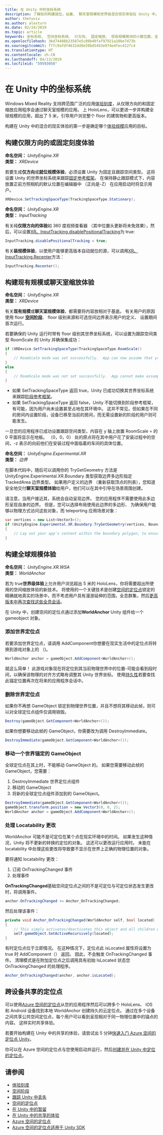 ```yaml
---
title: 在 Unity 中的坐标系统
description: 了解如何构建就位，站着、 聊天室规模和世界级混合现实体验在 Unity 中。
author: thetuvix
ms.author: alexturn
ms.date: 02/24/2019
ms.topic: article
keywords: 坐标系统、 空间坐标系统、 只方向、 固定缩放、 现有规模房间的小数位数，全球规模，360 度就位，现有、 聊天室、 世界、 规模、 位置、 方向、 Unity、 定位、 空间定位点、 全球定位点，世界上锁定，世界上锁定，锁定正文，正文锁定，跟踪丢失、 locatability、 边界，自动
ms.openlocfilehash: 36d74488b23587e5c89b40faf97921a10be7473b
ms.sourcegitcommit: f7fc9afdf4632dd9e59bd5493e974e4fec412fc4
ms.translationtype: HT
ms.contentlocale: zh-CN
ms.lasthandoff: 04/13/2019
ms.locfileid: "59593058"
---
```

# <a name="coordinate-systems-in-unity"></a>在 Unity 中的坐标系统

Windows Mixed Reality 支持跨范围广泛的应用[体验刻度](coordinate-systems.md)，从仅限方向的和固定缩放应用程序会通过聊天室规模的应用。 上 HoloLens，可以更进一步并构建全球规模的应用，超出了 5 米，引导用户浏览整个 floor 的建筑物和更高版本。

构建在 Unity 中的混合的现实体验的第一步是确定哪个[体验规模](coordinate-systems.md)应用的目标。

## <a name="building-an-orientation-only-or-seated-scale-experience"></a>构建仅限方向的或固定刻度体验

**命名空间：**  *UnityEngine.XR*<br>
**类型：**  *XRDevice*

若要生成**仅方向**或**就位规模体验**，必须设置 Unity 为固定且跟踪空间类型。 这将设置 Unity 的世界坐标系统来跟踪[固定参考框架](coordinate-systems.md#spatial-coordinate-systems)。 在保持静止跟踪模式下，内容放置正前方照相机的默认位置在编辑器中 （正向是-Z） 在应用启动时将显示用户。

```cs
XRDevice.SetTrackingSpaceType(TrackingSpaceType.Stationary);
```

**命名空间：**  *UnityEngine.XR*<br>
**类型：**  *InputTracking*

有关纯**仅限方向的体验**如 360 度视频查看器 （其中位置头更新将未免效果），然后，可以设置[XR。InputTracking.disablePositionalTracking](https://docs.unity3d.com/ScriptReference/XR.InputTracking-disablePositionalTracking.html)为 true:

```cs
InputTracking.disablePositionalTracking = true;
```

有关**装规模体验**，以使用户能够更高版本自动就位的源，可以调用[XR。InputTracking.Recenter](https://docs.unity3d.com/ScriptReference/XR.InputTracking.Recenter.html)方法：

```cs
InputTracking.Recenter();
```

## <a name="building-a-standing-scale-or-room-scale-experience"></a>构建现有规模或聊天室缩放体验

**命名空间：**  *UnityEngine.XR*<br>
**类型：**  *XRDevice*

有关**现有规模**或**聊天室规模体验**，都需要将内容放相对于基底。 有关用户的原因使用 floor **[空间阶段](coordinate-systems.md#spatial-coordinate-systems)**、 floor 级别来源和可选空间边界表示用户的定义、 设置期间首次运行。

若要确保的 Unity 运行时带有 floor 级别其世界坐标系统，可以设置为跟踪空间类型 RoomScale 的 Unity 并确保集成功：

```cs
if (XRDevice.SetTrackingSpaceType(TrackingSpaceType.RoomScale))
{
    // RoomScale mode was set successfully.  App can now assume that y=0 in Unity world coordinate represents the floor.
}
else
{
    // RoomScale mode was not set successfully.  App cannot make assumptions about where the floor plane is.
}
```
* 如果 SetTrackingSpaceType 返回 true，Unity 已成功切换其世界坐标系统来跟踪[阶段参考框架](coordinate-systems.md#spatial-coordinate-systems)。
* 如果 SetTrackingSpaceType 返回 false，Unity 不能切换到阶段参考框架，有可能，因为用户尚未设置甚至占地在其环境中。 这并不常见，但如果在不同的房间内设置阶段，设备已移至当前的房间，而无需设置新的阶段的用户则可能发生。

一旦您的应用程序已成功设置跟踪空间类型，内容在 y 轴上放置 RoomScale = 的 0 平面将显示在地板。 （0，0，0） 处的原点将在其中用户花了安装过程中的空间，-z 表示的向前他们在安装过程中面临着的车间的具体位置。

**命名空间：** *UnityEngine.Experimental.XR*<br>
**类型：** *边界*

在脚本代码中，随后可以调用你的 TryGetGeometry 方法是 UnityEngine.Experimental.XR.Boundary 类型获取边界多边形指定 TrackedArea 边界类型。 如果用户定义的边界 （重新获取顶点的列表），您知道安全地交付**聊天室规模体验**给用户，他们可以在其中引导在场景周围创建。

请注意，当用户接近其，系统会自动呈现边界。 您的应用程序不需要使用此多边形呈现自身的边界。 但是，您可以选择布局使用此边界的多边形、 为确保用户能够以物理方式访问这些对象，而 teleporting 应用场景对象：

```cs
var vertices = new List<Vector3>();
if (UnityEngine.Experimental.XR.Boundary.TryGetGeometry(vertices, Boundary.Type.TrackedArea))
{
    // Lay out your app's content within the boundary polygon, to ensure that users can reach it without teleporting.
}
```

## <a name="building-a-world-scale-experience"></a>构建全球规模体验

**命名空间：**  *UnityEngine.XR.WSA*<br>
**类型：** *WorldAnchor*

若为 true**世界级体验**上允许用户浏览超出 5 米的 HoloLens，你将需要超出所使用的空间缩放体验的新技术。 将使用的一个关键技术是创建[空间的定位点](coordinate-systems.md#spatial-anchors)锁定的精确就地真实的场景中，而不考虑用户具有漫游延伸的范围，全息群集，然后[更高版本中再次查找这些全息会话](coordinate-systems.md#spatial-anchor-persistence)。

在 Unity 中，创建空间的定位点通过添加**WorldAnchor** Unity 组件给一个 gameobject 对象。

### <a name="adding-a-world-anchor"></a>添加世界定位点

若要添加世界定位点，请调用 AddComponent<WorldAnchor>你想要在现实生活中的定位点将转换到游戏对象上的 （)。

```cs
WorldAnchor anchor = gameObject.AddComponent<WorldAnchor>();
```

就这么简单！ 此游戏对象现在将定位到其当前物理世界中的位置-可能会看到段时间，以确保该物理的对齐方式略有调整其 Unity 世界坐标。 使用[持久性](persistence-in-unity.md)若要查找此锚定位置再次在将来的应用程序会话中。

### <a name="removing-a-world-anchor"></a>删除世界定位点

如果你不再想 GameObject 锁定到物理世界位置，并且不想将其移动此帧，则可以对全球定位点组件仅调用销毁。

```cs
Destroy(gameObject.GetComponent<WorldAnchor>());
```

如果你想要移动此帧的 GameObject，你需要改为调用 DestroyImmediate。

```cs
DestroyImmediate(gameObject.GetComponent<WorldAnchor>());
```

### <a name="moving-a-world-anchored-gameobject"></a>移动一个世界锚定的 GameObject

全球定位点在其上时，不能移动 GameObject 的。 如果您需要移动此帧的 GameObject，您需要：
1. DestroyImmediate 世界定位点组件
2. 移动的 GameObject
3. 将新的全球定位点组件添加到的 GameObject。

```cs
DestroyImmediate(gameObject.GetComponent<WorldAnchor>());
gameObject.transform.position = new Vector3(0, 0, 2);
WorldAnchor anchor = gameObject.AddComponent<WorldAnchor>();
```

### <a name="handling-locatability-changes"></a>处理 Locatability 更改

WorldAnchor 可能不是可定位在某个点在现实环境中的时间。 如果发生这种情况，Unity 将不更新的转换的定位的对象。 这还可以更改运行应用时。 未能在 locatability 中处理这些更改将导致要不显示在世界上正确的物理位置的对象。

要将通知 locatability 更改：
1. 订阅 OnTrackingChanged 事件
2. 处理事件

**OnTrackingChanged**基础空间定位点之间的不是可定位与可定位状态发生更改时，将调用事件。

```cs
anchor.OnTrackingChanged += Anchor_OnTrackingChanged;
```

然后处理该事件：

```cs
private void Anchor_OnTrackingChanged(WorldAnchor self, bool located)
{
    // This simply activates/deactivates this object and all children when tracking changes
    self.gameObject.SetActiveRecursively(located);
}
```

有时定位点位于立即情况。 在这种情况下，定位点此 isLocated 属性将设置为 true 时 AddComponent<WorldAnchor>（） 返回。 因此，不会触发 OnTrackingChanged 事件。 清理模式是在附加定位点之后调用具有初始 IsLocated 状态您 OnTrackingChanged 的处理程序。

```cs
Anchor_OnTrackingChanged(anchor, anchor.isLocated);
```

## <a name="sharing-anchors-across-devices"></a>跨设备共享的定位点

可以使用<a href="https://docs.microsoft.com/azure/spatial-anchors/overview" target="_blank">Azure 空间的定位点</a>从您的应用程序然后可以跨多个 HoloLens、 iOS 和 Android 设备找到本地 WorldAnchor 创建持久的云定位点。  通过在多个设备之间共享公共空间定位点，每个用户可以看到呈现相对于同一物理位置中的锚点的内容。  这样实时共享体验。

若要开始构建在 Unity 中的共享的体验，请尝试出 5 分钟<a href="https://docs.microsoft.com/azure/spatial-anchors/unity-overview" target="_blank">快速入门 Azure 空间的定位点 Unity</a>。

你可以在 Azure 空间的定位点与您使用启动并运行，然后<a href="https://docs.microsoft.com/azure/spatial-anchors/concepts/create-locate-anchors-unity" target="_blank">创建并在 Unity 中定位的定位点</a>。

## <a name="see-also"></a>请参阅
* [体验刻度](coordinate-systems.md#mixed-reality-experience-scales)
* [空间阶段](coordinate-systems.md#stage-frame-of-reference)
* [跟踪 Unity 中丢失](tracking-loss-in-unity.md)
* [空间的定位点](spatial-anchors.md)
* [在 Unity 中的暂留](persistence-in-unity.md)
* [在 Unity 中的共享的体验](shared-experiences-in-unity.md)
* <a href="https://docs.microsoft.com/azure/spatial-anchors" target="_blank">Azure 空间的定位点</a>
* <a href="https://docs.microsoft.com/dotnet/api/Microsoft.Azure.SpatialAnchors" target="_blank">Azure 空间的定位点适用于 Unity SDK</a>